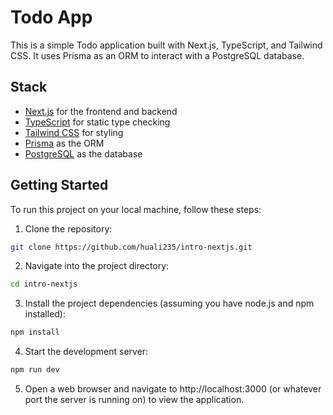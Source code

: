 # Todo App

This is a simple Todo application built with Next.js, TypeScript, and Tailwind CSS. It uses Prisma as an ORM to interact with a PostgreSQL database.

## Stack

- [Next.js](https://nextjs.org/) for the frontend and backend
- [TypeScript](https://www.typescriptlang.org/) for static type checking
- [Tailwind CSS](https://tailwindcss.com/) for styling
- [Prisma](https://www.prisma.io/) as the ORM
- [PostgreSQL](https://www.postgresql.org/) as the database

## Getting Started

To run this project on your local machine, follow these steps:

1. Clone the repository:

```bash
git clone https://github.com/huali235/intro-nextjs.git
```

2. Navigate into the project directory:

```bash
cd intro-nextjs
```

3. Install the project dependencies (assuming you have node.js and npm installed):

```bash
npm install
```

4. Start the development server:

```bash
npm run dev
```

5. Open a web browser and navigate to http://localhost:3000 (or whatever port the server is running on) to view the application.
